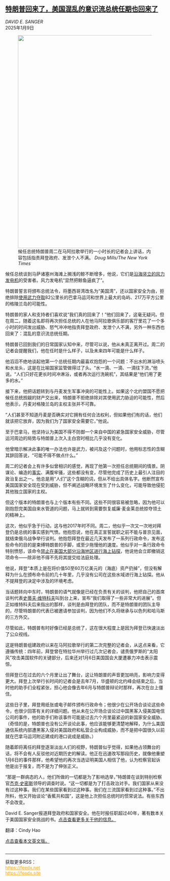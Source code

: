 <!--1736392021000-->
[特朗普回来了，美国混乱的意识流总统任期也回来了](https://cn.nytimes.com/usa/20250109/panama-greenland-trump-media/)
------

<address>DAVID E. SANGER</address><time pudate="2025-01-09 10:40:48" datetime="2025-01-09 10:40:48">2025年1月9日</time><figure><img src="https://images.weserv.nl/?url=static01.nyt.com/images/2025/01/07/multimedia/07DC-scene-hzwq/07DC-scene-hzwq-master1050.jpg" width="1050" height="671"><figcaption>候任总统特朗普周二在马阿拉歌举行的一小时长的记者会上讲话，内容包括指责拜登政府、发泄个人不满。 <cite>Doug Mills/The New York Times</cite></figcaption></figure><section><p>候任总统谈到马萨诸塞州海滩上搁浅的鲸不断增多，他说，它们是<a href="https://www.nytimes.com/2025/01/07/climate/trump-wind-turbines.html">沿海竖立的风力发电机</a>的受害者。风力发电机“显然把鲸鱼逼疯了”。</p><p>特朗普誓言将颁布总统法令，将墨西哥湾改名为“美国湾”，还以国家安全为由，拒绝排除<a href="https://www.nytimes.com/2025/01/07/us/politics/trump-panama-canal-greenland.html">使用武力夺取</a>82公里长的巴拿马运河和世界上最大的岛屿、217万平方公里的格陵兰岛的可能性。</p><p>特朗普的家人和支持者们喜欢说“我们真的回来了！”他们回来了，这毫无疑问。但在周二，随着这名即将再次担任总统的人在他马阿拉歌俱乐部的客厅里花了一个多小时的时间发出威胁、怒气冲冲地指责拜登政府、发泄个人不满，另外一种东西也回来了：混乱的意识流总统任期。</p><p>特朗普已回到我们的日常国家认知中来，尽管可以说，他从未真正离开过。周二的记者会提醒我们，他在任时是什么样子，以及未来四年可能是什么样子。</p><p>他滔滔不绝地谈起他第一个总统任期内最喜欢抱怨的一个问题：不出水的淋浴喷头和水龙头，这是在比喻国家监管做得过了头。“水一滴、一滴、一滴往下流，”他说。“人们只好花更长时间冲淋浴，或者再次运行洗碗机”，其结果是“他们用了更多的水。”</p><p>接下来，他把话题转到与丹麦发生军事冲突的可能性上。如果这个北约盟国不愿把候任总统觊觎的财产交出来，特朗普不拒绝排除对其使用武力胁迫的可能性，然后他表示，丹麦对格陵兰岛的主权主张并不可靠。</p><p>“人们甚至不知道丹麦是否确实对它拥有任何合法权利，但如果他们有的话，他们就该把它放弃，因为我们为了国家安全需要它，”他说。</p><p>至于巴拿马，他坚持认为美国不得不防御一个来自中国的紧急国家安全威胁，尽管运河周边的局势与特朗普上次入主白宫时相比几乎没有变化。</p><p>他曾暗示解决此事的唯一办法也许是武力，被问及这个问题时，他用标志性的含糊其辞回答说，“可能不得不做点什么。”</p><p>周二的记者会上有许多似曾相识的感觉，再现了他第一次担任总统期间的情景。阴谋论、编造的<a href="https://www.nytimes.com/2025/01/07/us/politics/trump-press-conference-fact-check.html">事实</a>、满腹牢骚，这些都没有变，尽管他完成了历史上最引人注目的政治复出之一。他总是用“人们”这个含糊的词，但从不给出具体名字。他断然宣布美国国家安全现在受到威胁，但不阐述战略环境发生了什么变化，可能导致他侵犯其他独立国家的主权。</p><p>但这个版本的特朗普也与上个版本有些不同。这些不同很容易被忽略，因为他可以刚抱怨完美国自来水管道的问题，马上就转到需要恢复威廉·麦金莱总统掠夺领土的精神上。</p><p>这次，他似乎急于行动，这与他2017年时不同。周二，他似乎一次又一次地对拜登仍是总统的事实感到气愤。他抱怨说，他在真正宣誓就职之前不能与普京见面，就结束俄乌战争举行谈判。他抱怨拜登在最近几天发布了一系列行政命令，发布这些命令的目的是束缚特朗普的手脚，或至少拖慢他的速度。他似乎对一条行政命令特别愤怒，该命令<a href="https://www.nytimes.com/2025/01/06/climate/biden-oil-gas-drilling-ban.html" title="Link: https://www.nytimes.com/2025/01/06/climate/biden-oil-gas-drilling-ban.html">禁止在美国大部分沿海地区进行海上钻探</a>，他说他会立即撤销这项命令——除非他不得不先将其提交给法庭处理。</p><p>他说，拜登“本质上是在将价值50至60万亿美元的（海底）资产扔掉”，但没有解释为什么在颁布命令前的几十年里，几乎没有公司在这些水域进行海上钻探。他从不提拜登的决定中涉及的环境考虑。</p><p>当话题转向中东时，特朗普的语气就像是已经在负责有关的谈判，他把自己的首席谈判代表<a href="https://www.nytimes.com/2024/11/25/us/politics/witkoff-trump-middle-east-envoy.html">史蒂夫·维特科夫</a>叫到台上来，宣布“我们取得了一些非常大的进展”。但正如维特科夫后来指出的那样，谈判是由拜登的团队，而不是特朗普的团队主导的，尽管特朗普的代表已被邀请参加谈判，因为他们不久将继承与以色列和哈马斯的三方外交。</p><p>尽管如此，特朗普有时好像已经是总统了，这在很大程度上是因为拜登已快速淡出了公众视线。</p><p>这是特朗普组建政府以来在马阿拉歌举行的第二次完整的记者会，从这点来看，它遵循传统：四年前，拜登曾在特拉华州举行过几次记者会，谴责俄罗斯的“太阳风”攻击美国软件的关键部分，后来还对1月6日美国国会大厦遭暴力冲击表示震惊。</p><p>但拜登已在过去的六个月里让出了舞台，这让特朗普的声音更加响亮，影响力变得更大。拜登上次举行长时间的记者会是去年7月，华盛顿的北约峰会结束之后，当时他的助手们全程紧张，担心他会像去年6月与特朗普辩论时那样，再次在台上僵住。</p><p>这些日子里，拜登用纸张或电子邮件颁布行政命令；他很少在公开场合谈论这些命令，也很少回答有关的详细问题。他从未在公开场合谈论过中国黑客入侵美国电信公司的事件，他的助手们称该事件可能是过去六个月里最紧迫的新国家安全威胁。（奇怪的是，特朗普也没有公开谈论此事，他应该能够更清楚地解释，为什么美国通信系统内部遭黑客入侵对美国政府和私营企业构成威胁，而不是把中国很久以前就在巴拿马运河附近建成的港口说成是威胁。）</p><p>随着即将离任的拜登逐渐淡出人们的视野，特朗普似乎觉得，如果他占领舞台的话，将不会有人反驳他对近期历史的解读。他正在迅速改写那段历史，就像他重塑1月6日的事件那样，他希望他的再次当选证明美国人相信了他，认为检察官起诉他是出于报复，而不是为了伸张正义。</p><p>“那是一群病态的人，他们所做的一切都是为了影响选举，”特朗普在谈到特别检察官<a href="https://www.nytimes.com/2025/01/07/us/politics/trump-documents-case-jack-smith-report.html">杰克·史密斯</a>领导的调查时说。“这一切都是为了打击政治对手。我们国家从来没有过这种事。我们在某些国家看到过这种事。我们在三流国家看到过这种事。”不出所料，他又开始谈论“香蕉共和国”，这是他上次担任总统时的惯常说法。有些东西不会改变。</p></section><footer><p>David E. Sanger报道拜登政府和国家安全。他在时报任职超过40年，著有数本关于美国国家安全挑战的书。<a rel="nofollow" target="_blank" href="https://www.nytimes.com/by/david-e-sanger">点击查看更多关于他的信息。</a></p><p>翻译：Cindy Hao</p><a rel="nofollow" target="_blank" href="https://www.nytimes.com/2025/01/07/us/politics/panama-greenland-trump-media.html">点击查看本文英文版。</a></footer><br><hr><div>获取更多RSS：<br><a href="https://feedx.net" style="color:orange" target="_blank">https://feedx.net</a> <br><a href="https://feedx.site" style="color:orange" target="_blank">https://feedx.site</a><br></div>
